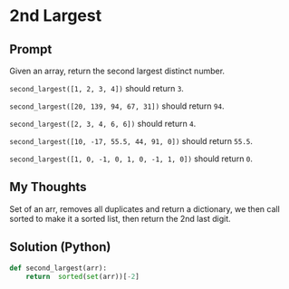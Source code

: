 

# 2nd Largest
## Prompt

Given an array, return the second largest distinct number.

`second_largest([1, 2, 3, 4])`  should return  `3`.
    
`second_largest([20, 139, 94, 67, 31])`  should return  `94`.
    
`second_largest([2, 3, 4, 6, 6])`  should return  `4`.
    
`second_largest([10, -17, 55.5, 44, 91, 0])`  should return  `55.5`.
    
`second_largest([1, 0, -1, 0, 1, 0, -1, 1, 0])`  should return  `0`.


## My Thoughts
Set of an arr, removes all duplicates and return a dictionary, we then call sorted to make it a sorted list, then return the 2nd last digit.


## Solution (Python)
```python
def second_largest(arr):	
	return  sorted(set(arr))[-2]
```
